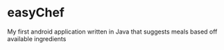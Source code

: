# easyChef
My first android application written in Java that suggests meals based off available ingredients
